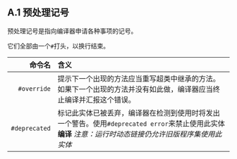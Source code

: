 ## A.1 预处理记号



预处理记号是指向编译器申请各种事项的记号。

它们全部由一个```#```打头，以换行结束。

|        命令名 | 含义                                       |
| ---------: | :--------------------------------------- |
| `#override` | 提示下一个出现的方法应当重写超类中继承的方法。如果下一个出现的方法并没有如此做，编译器应当终止编译并汇报这个错误。 |
| `#deprecated` | 标记此实体已被丢弃，编译器在检测到使用时将发出一个警告。使用`#deprecated error`来禁止使用此实体**编译** *注意：运行时动态链接仍允许旧版程序集使用此实体* |

